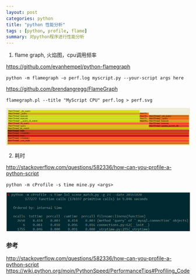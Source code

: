 ```yaml
---
layout: post
categories: python
title: "python 性能分析"
tags : [python, profile, flame]
summary: 对python程序进行性能分析
---
```


1. flame graph, 火焰图，cpu调用频率

https://github.com/evanhempel/python-flamegraph

    python -m flamegraph -o perf.log myscript.py --your-script args here

https://github.com/brendangregg/FlameGraph

    flamegraph.pl --title "MyScript CPU" perf.log > perf.svg

![file](/assets/img/python-profile/flame.png)

2. 耗时

http://stackoverflow.com/questions/582336/how-can-you-profile-a-python-script
    
    python -m cProfile -s time mine.py <args>

![file](/assets/img/python-profile/profile.png)

### 参考
http://stackoverflow.com/questions/582336/how-can-you-profile-a-python-script
https://wiki.python.org/moin/PythonSpeed/PerformanceTips#Profiling_Code
